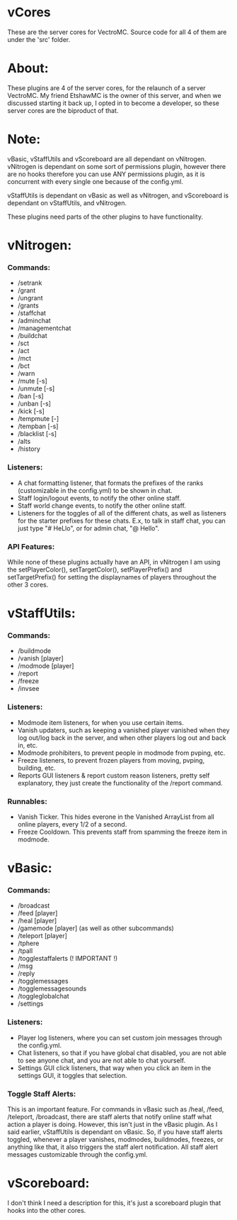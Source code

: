 # vCores
These are the server cores for VectroMC. Source code for all 4 of them are under the 'src' folder.

# About:
These plugins are 4 of the server cores, for the relaunch of a server VectroMC. My friend EtshawMC is the owner of this server, and when we discussed starting it back up, I opted in to become a developer, so these server cores are the biproduct of that. 

# Note:
vBasic, vStaffUtils and vScoreboard are all dependant on vNitrogen. vNitrogen is dependant on some sort of permissions plugin, however there are no hooks therefore you can use ANY permissions plugin, as it is concurrent with every single one because of the config.yml.

vStaffUtils is dependant on vBasic as well as vNitrogen, and vScoreboard is dependant on vStaffUtils, and vNitrogen.

These plugins need parts of the other plugins to have functionality.

# vNitrogen:

### Commands:
  - /setrank <player> <rank>
  - /grant <player>
  - /ungrant <player> <id>
  - /grants <player>
  - /staffchat <message>
  - /adminchat <message>
  - /managementchat <message>
  - /buildchat <message>
  - /sct
  - /act
  - /mct
  - /bct
  - /warn <player> <reason>
  - /mute <player> [-s] <reason>
  - /unmute <player> [-s]
  - /ban <player> [-s] <reason>
  - /unban <player> [-s]
  - /kick <player> [-s] <reason>
  - /tempmute <player> <time> [-] <reason>
  - /tempban <player> <time> [-s] <reason>
  - /blacklist <player> [-s] <reason>
  - /alts <player>
  - /history <player>
  
### Listeners:
  - A chat formatting listener, that formats the prefixes of the ranks (customizable in the config.yml) to be shown in chat.
  - Staff login/logout events, to notify the other online staff.
  - Staff world change events, to notify the other online staff.
  - Listeners for the toggles of all of the different chats, as well as listeners for the starter prefixes for these chats. E.x, to talk in staff chat, you can just type "# HeLlo", or for admin chat, "@ Hello".
  
### API Features:
While none of these plugins actually have an API, in vNitrogen I am using the setPlayerColor(), setTargetColor(), setPlayerPrefix() and setTargetPrefix() for setting the displaynames of players throughout the other 3 cores.

# vStaffUtils:

### Commands:
  - /buildmode
  - /vanish [player]
  - /modmode [player]
  - /report <player>
  - /freeze <player>
  - /invsee <player>
  
### Listeners:
  - Modmode item listeners, for when you use certain items.
  - Vanish updaters, such as keeping a vanished player vanished when they log out/log back in the server, and when other players log out and back in, etc.
  - Modmode prohibiters, to prevent people in modmode from pvping, etc.
  - Freeze listeners, to prevent frozen players from moving, pvping, building, etc.
  - Reports GUI listeners & report custom reason listeners, pretty self explanatory, they just create the functionality of the /report command.
  
### Runnables:
  - Vanish Ticker. This hides everone in the Vanished ArrayList from all online players, every 1/2 of a second.
  - Freeze Cooldown. This prevents staff from spamming the freeze item in modmode.
  
# vBasic:

### Commands:
  - /broadcast <message>
  - /feed [player]
  - /heal [player]
  - /gamemode <gamemode> [player] (as well as other subcommands)
  - /teleport <player> [player]
  - /tphere <player>
  - /tpall
  - /togglestaffalerts (! IMPORTANT !)
  - /msg <player> <message>
  - /reply <message>
  - /togglemessages
  - /togglemessagesounds
  - /toggleglobalchat
  - /settings
  
### Listeners:
  - Player log listeners, where you can set custom join messages through the config.yml.
  - Chat listeners, so that if you have global chat disabled, you are not able to see anyone chat, and you are not able to chat yourself.
  - Settings GUI click listeners, that way when you click an item in the settings GUI, it toggles that selection.
  
### Toggle Staff Alerts:
This is an important feature. For commands in vBasic such as /heal, /feed, /teleport, /broadcast, there are staff alerts that notify online staff what action a player is doing. However, this isn't just in the vBasic plugin. As I said earlier, vStaffUtils is dependant on vBasic. So, if you have staff alerts toggled, whenever a player vanishes, modmodes, buildmodes, freezes, or anything like that, it also triggers the staff alert notification. All staff alert messages customizable through the config.yml.
  
# vScoreboard:

I don't think I need a description for this, it's just a scoreboard plugin that hooks into the other cores.


